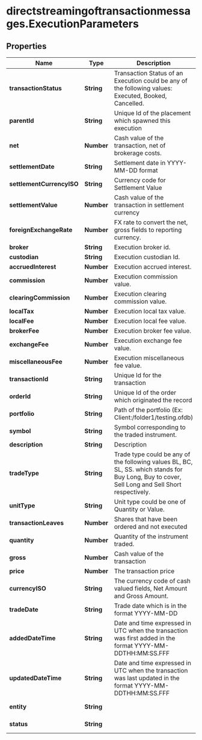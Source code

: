 # directstreamingoftransactionmessages.ExecutionParameters

## Properties

Name | Type | Description | Notes
------------ | ------------- | ------------- | -------------
**transactionStatus** | **String** | Transaction Status of an Execution could be any of the following values: Executed, Booked, Cancelled. | 
**parentId** | **String** | Unique Id of the placement which spawned this execution | [optional] 
**net** | **Number** | Cash value of the transaction, net of brokerage costs. | 
**settlementDate** | **String** | Settlement date in YYYY-MM-DD format | 
**settlementCurrencyISO** | **String** | Currency code for Settlement Value | 
**settlementValue** | **Number** | Cash value of the transaction in settlement currency | 
**foreignExchangeRate** | **Number** | FX rate to convert the net, gross fields to reporting currency. | [optional] 
**broker** | **String** | Execution broker id. | [optional] 
**custodian** | **String** | Execution custodian Id. | [optional] 
**accruedInterest** | **Number** | Execution accrued interest. | [optional] 
**commission** | **Number** | Execution commission value. | [optional] 
**clearingCommission** | **Number** | Execution clearing commission value. | [optional] 
**localTax** | **Number** | Execution local tax value. | [optional] 
**localFee** | **Number** | Execution local fee value. | [optional] 
**brokerFee** | **Number** | Execution broker fee value. | [optional] 
**exchangeFee** | **Number** | Execution exchange fee value. | [optional] 
**miscellaneousFee** | **Number** | Execution miscellaneous fee value. | [optional] 
**transactionId** | **String** | Unique Id for the transaction | 
**orderId** | **String** | Unique Id of the order which originated the record | [optional] 
**portfolio** | **String** | Path of the portfolio (Ex: Client:/folder1/testing.ofdb) | 
**symbol** | **String** | Symbol corresponding to the traded instrument. | 
**description** | **String** | Description | 
**tradeType** | **String** | Trade type could be any of the following values BL, BC, SL, SS.  which stands for Buy Long, Buy to cover, Sell Long and Sell Short respectively. | 
**unitType** | **String** | Unit type could be one of Quantity or Value. | 
**transactionLeaves** | **Number** | Shares that have been ordered and not executed | [optional] 
**quantity** | **Number** | Quantity of the instrument traded. | 
**gross** | **Number** | Cash value of the transaction | 
**price** | **Number** | The transaction price | [optional] 
**currencyISO** | **String** | The currency code of cash valued fields, Net Amount and Gross Amount. | 
**tradeDate** | **String** | Trade date which is in the format YYYY-MM-DD | 
**addedDateTime** | **String** | Date and time expressed in UTC when the transaction was first added in the format YYYY-MM-DDTHH:MM:SS.FFF | [optional] 
**updatedDateTime** | **String** | Date and time expressed in UTC when the transaction was last updated in the format YYYY-MM-DDTHH:MM:SS.FFF | [optional] 
**entity** | **String** |  | [optional] [readonly] 
**status** | **String** |  | [optional] [readonly] 


